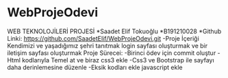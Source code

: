 # WebProjeOdevi
WEB TEKNOLOJİLERİ PROJESİ
*Saadet Elif Tokuoğlu
*B191210028
*Github Linki: https://github.com/SaadetElif/WebProjeOdevi.git
-Proje İçeriği
Kendimizi ve yaşadığımız şehri tanıtmak login sayfası oluşturmak ve bir iletişim sayfası oluşturmak
Proje Sürecei:
-Birinci ödev için commit oluştur
-Html kodlarıyla Temel at ve biraz css3 ekle
-Css3 ve Bootstrap ile sayfayı daha derinlemesine düzenle
-Eksik kodları ekle javascript ekle
